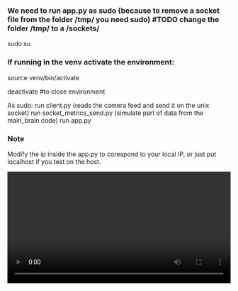 ### We need to run app.py as sudo (because to remove a socket file from the folder /tmp/ you need sudo) #TODO change the folder /tmp/ to a /sockets/
sudo su

### If running in the venv activate the environment:
source venv/bin/activate

deactivate #to close environment

As sudo:
run client.py (reads the camera feed and send it on the unix socket)
run socket_metrics_send.py (simulate part of data from the main_brain code)
run app.py 

### Note 
Modify the ip inside the app.py to corespond to your local IP, or just put localhost if you test on the host.


<video src="https://github.com/euhenn/FlaskWebApp/blob/main/demo.mp4" controls width="100%"></video>
